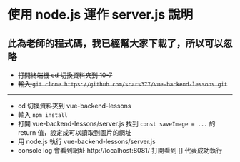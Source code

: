 # 使用 node.js 運作 server.js 說明

## 此為老師的程式碼，我已經幫大家下載了，所以可以忽略
* <strike>打開終端機 cd 切換資料夾到 10-7</strike>
* <strike>輸入 `git clone https://github.com/scars377/vue-backend-lessons.git`</strike>
---
* cd 切換資料夾到 vue-backend-lessons
* 輸入 `npm install`
* 打開 vue-backend-lessons/server.js 找到 `const saveImage = ...` 的 return 值，設定成可以讀取到圖片的網址
* 用 node.js 執行 vue-backend-lessons/server.js
* console log 會看到網址 http://localhost:8081/ 打開看到 [] 代表成功執行

